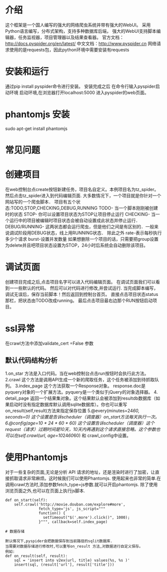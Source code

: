 # 介绍

这个框架是一个国人编写的强大的网络爬虫系统并带有强大的WebUI。
采用Python语言编写，分布式架构，支持多种数据库后端，
强大的WebUI支持脚本编辑器，任务监视器，项目管理器以及结果查看器。
官方文档：http://docs.pyspider.org/en/latest/
中文文档：http://www.pyspider.cn
网络请求使用的是requests包，因此python环境中需要安装有requests

# 安装和运行
通过pip install pyspider命令进行安装。
安装完成之后  在命令行输入pyspider启动环境
启动环境,在浏览器打开localhost:5000 进入pyspider的web页面。

# phantomjs 安装
sudo apt-get install phantomjs  

# 常见问题 


# 创建项目
在web控制台点create按钮新建任务，项目名自定义。本例项目名为tz_spider。
然后点击tz_spider进入到代码编辑页面.
大多数情况下，一个项目就是你针对一个网站写的一个爬虫脚本．
项目有五个状态:TODO,STOP,CHECKING,DEBUG,RUNNING
TODO- 当一个脚本刚刚被创建时的状态
STOP- 你可以设置项目状态为STOP让项目停止运行
CHECKING- 当一个运行中的项目被编辑时项目状态会被自动设置成此状态并停止运行．
DEBUG/RUNNING- 这两状态都会运行爬虫，但是他们之间是有区别的．一般来说调试阶段用DEBUG状态，线上用RUNNING状态．
除此之外
rate-表示每秒执行多少个请求
burst-设置并发数量
如果想删除一个项目的话，只需要把group设置为delete并且吧项目状态设置为STOP，24小时后系统会自动删除该项目。

# 调试页面 
创建项目完成之后,点击项目名字可以进入代码编辑页面。
在调试页面我们可以看到一一些默认的代码。
然后可以对代码进行修改,并尝试运行.
当完成脚本编写，调试无误后，保存当前脚本！然后返回到控制台首页。
直接点击项目状态status那栏，把状态由TODO改成running。
最后点击项目最右边那个RUN按钮启动项目。

# ssl异常
在crawl方法中添加validate_cert =False 参数


## 默认代码结构分析
1.on_star 方法是入口代码。当在web控制台点击run按钮时会执行此方法。
2.crawl 这个方法是调用API生成一个新的爬取任务，这个任务被添加到待抓取队列。
3.index_page 这个方法获取一个Response对象。 response.doc是pyquery对象的一个扩展方法。pyquery是一个类似于jQuery的对象选择器。
4. detail_page 返回一个结果集对象。这个结果默认会被添加到resultdb数据库（如果启动时没有指定数据库默认调用sqlite数据库）。你也可以重写on_result(self,result)方法来指定保存位置
5.@every(minutes=24*60, seconds=0) 这个设置是告诉scheduler（调度器）on_start方法每天执行一次。
6.@config(age=10 * 24 * 60 * 60) 这个设置告诉scheduler（调度器）这个request（请求）过期时间是10天，10天内再遇到这个请求直接忽略。这个参数也可以在self.crawl(url, age=10*24*60*60) 和 crawl_config中设置。

# 使用Phantomjs
对于一些复杂的页面,无论是分析 API 请求的地址，还是渲染时进行了加密，让直接抓取请求非常麻烦。这时候我们可以使用Phantomjs.
使用起来也非常的简单.在调用crawl方法时,添加参数fetch_type=js参数.就可以开启phantomjs.
除了使用浏览页面之外,也可以在页面上执行js脚本.
```
def on_start(self):
    self.crawl('http://movie.douban.com/explore#more',
               fetch_type='js', js_script="""
               function() {
                 setTimeout("$('.more').click()", 1000);
               }""", callback=self.index_page) 

# 数据存储

默认情况下,pyspider会把数据保存到当前路径的sqlit数据库.
当需要对数据存储进行修改时,可以重写on_result 方法,对数据进行自定义保存。
例如:
def on_result(self, result):
    sql = 'insert into v2ex(url, title) values(%s, %s )'
    insert(sql, (result['url'], result['title']))
```












